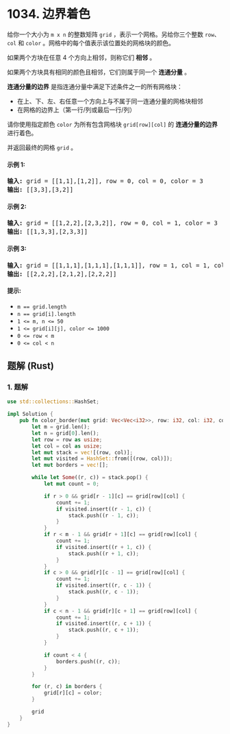 # 1034. 边界着色
给你一个大小为 `m x n` 的整数矩阵 `grid` ，表示一个网格。另给你三个整数 `row`、`col` 和 `color` 。网格中的每个值表示该位置处的网格块的颜色。

如果两个方块在任意 4 个方向上相邻，则称它们 **相邻** 。

如果两个方块具有相同的颜色且相邻，它们则属于同一个 **连通分量** 。

**连通分量的边界** 是指连通分量中满足下述条件之一的所有网格块：

* 在上、下、左、右任意一个方向上与不属于同一连通分量的网格块相邻
* 在网格的边界上（第一行/列或最后一行/列）

请你使用指定颜色 `color` 为所有包含网格块 `grid[row][col]` 的 **连通分量的边界** 进行着色。

并返回最终的网格 `grid` 。

#### 示例 1:
<pre>
<strong>输入:</strong> grid = [[1,1],[1,2]], row = 0, col = 0, color = 3
<strong>输出:</strong> [[3,3],[3,2]]
</pre>

#### 示例 2:
<pre>
<strong>输入:</strong> grid = [[1,2,2],[2,3,2]], row = 0, col = 1, color = 3
<strong>输出:</strong> [[1,3,3],[2,3,3]]
</pre>

#### 示例 3:
<pre>
<strong>输入:</strong> grid = [[1,1,1],[1,1,1],[1,1,1]], row = 1, col = 1, color = 2
<strong>输出:</strong> [[2,2,2],[2,1,2],[2,2,2]]
</pre>

#### 提示:
* `m == grid.length`
* `n == grid[i].length`
* `1 <= m, n <= 50`
* `1 <= grid[i][j], color <= 1000`
* `0 <= row < m`
* `0 <= col < n`

## 题解 (Rust)

### 1. 题解
```Rust
use std::collections::HashSet;

impl Solution {
    pub fn color_border(mut grid: Vec<Vec<i32>>, row: i32, col: i32, color: i32) -> Vec<Vec<i32>> {
        let m = grid.len();
        let n = grid[0].len();
        let row = row as usize;
        let col = col as usize;
        let mut stack = vec![(row, col)];
        let mut visited = HashSet::from([(row, col)]);
        let mut borders = vec![];

        while let Some((r, c)) = stack.pop() {
            let mut count = 0;

            if r > 0 && grid[r - 1][c] == grid[row][col] {
                count += 1;
                if visited.insert((r - 1, c)) {
                    stack.push((r - 1, c));
                }
            }
            if r < m - 1 && grid[r + 1][c] == grid[row][col] {
                count += 1;
                if visited.insert((r + 1, c)) {
                    stack.push((r + 1, c));
                }
            }
            if c > 0 && grid[r][c - 1] == grid[row][col] {
                count += 1;
                if visited.insert((r, c - 1)) {
                    stack.push((r, c - 1));
                }
            }
            if c < n - 1 && grid[r][c + 1] == grid[row][col] {
                count += 1;
                if visited.insert((r, c + 1)) {
                    stack.push((r, c + 1));
                }
            }

            if count < 4 {
                borders.push((r, c));
            }
        }

        for (r, c) in borders {
            grid[r][c] = color;
        }

        grid
    }
}
```
